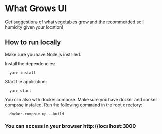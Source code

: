 # What Grows UI
Get suggestions of what vegetables grow and the recommended soil humidity given your location!

## How to run locally

Make sure you have Node.js installed.

Install the dependencies:

```
  yarn install
```

Start the application: 

```
  yarn start
```

You can also with docker compose. Make sure you have docker and docker compose installed.
Run the following command in the root directory:

```
  docker-compose up --build
```

### You can access in your browser http://localhost:3000